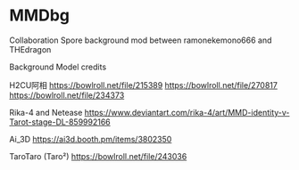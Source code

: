 # MMDbg
Collaboration Spore background mod between ramonekemono666 and THEdragon

Background Model credits

H2CU阿相
https://bowlroll.net/file/215389
https://bowlroll.net/file/270817
https://bowlroll.net/file/234373

Rika-4 and Netease
https://www.deviantart.com/rika-4/art/MMD-identity-v-Tarot-stage-DL-859992166

Ai_3D
https://ai3d.booth.pm/items/3802350

TaroTaro (Taro²)
https://bowlroll.net/file/243036
